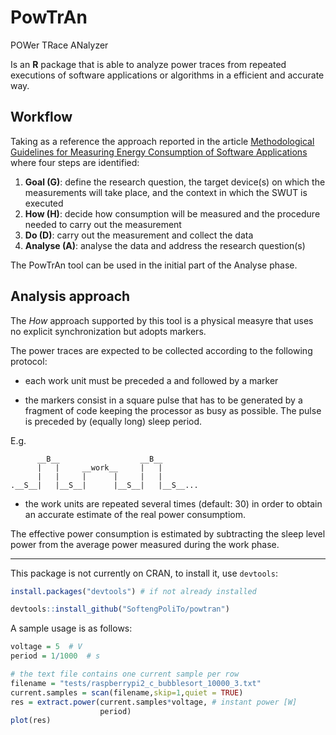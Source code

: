# PowTrAn
POWer TRace ANalyzer

Is an **R** package that is able to analyze power traces from repeated executions of software 
applications or algorithms in a efficient and accurate way.

## Workflow

Taking as a reference the approach reported in the article [Methodological Guidelines for Measuring Energy Consumption of Software Applications](https://doi.org/10.1155/2019/5284645) where four steps are identified:

1. **Goal (G)**: define the research question, the target device(s) on which the measurements will take place, and the context in which the SWUT is executed
2. **How (H)**: decide how consumption will be measured and the procedure needed to carry out the measurement
3. **Do (D)**: carry out the measurement and collect the data
4. **Analyse (A)**: analyse the data and address the research question(s)

The PowTrAn tool can be used in the initial part of the Analyse phase.

## Analysis approach

The *How* approach supported by this tool is a physical measyre that uses no explicit synchronization but adopts markers.

The power traces are expected to be collected according to the following protocol:

- each work unit must be preceded a and followed by a marker

- the markers consist in a square pulse that has to be generated by a fragment of code keeping the processor as busy as possible. The pulse is preceded by (equally long) sleep period.

E.g.
```
      __B__                  __B__
      |   |     __work__     |   |
      |   |     |      |     |   |
.__S__|   |__S__|      |__S__|   |__S__...
```

- the work units are repeated several times (default: 30) in order to obtain an accurate estimate of the real power consumptiom.

The effective power consumption is estimated by subtracting the sleep level power from the average power measured during the work phase.

---

This package is not currently on CRAN, to install it, use `devtools`:

```r
install.packages("devtools") # if not already installed

devtools::install_github("SoftengPoliTo/powtran")
```

A sample usage is as follows:

```r
voltage = 5  # V
period = 1/1000  # s

# the text file contains one current sample per row
filename = "tests/raspberrypi2_c_bubblesort_10000_3.txt"
current.samples = scan(filename,skip=1,quiet = TRUE)
res = extract.power(current.samples*voltage, # instant power [W]
                    period) 
plot(res)
```
